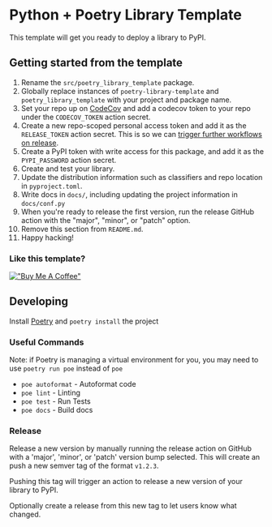 # Python + Poetry Library Template

This template will get you ready to deploy a library to PyPI.

## Getting started from the template
1. Rename the `src/poetry_library_template` package.
1. Globally replace instances of `poetry-library-template` and `poetry_library_template` with your project and package name.
1. Set your repo up on [CodeCov](https://app.codecov.io/) and add a codecov token to your repo under the `CODECOV_TOKEN` action secret.
1. Create a new repo-scoped personal access token and add it as the `RELEASE_TOKEN` action secret. This is so we can [trigger further workflows on release](https://github.community/t/action-does-not-trigger-another-on-push-tag-action/17148/8).
1. Create a PyPI token with write access for this package, and add it as the `PYPI_PASSWORD` action secret.
1. Create and test your library.
1. Update the distribution information such as classifiers and repo location in `pyproject.toml`.
1. Write docs in `docs/`, including updating the project information in `docs/conf.py`
1. When you're ready to release the first version, run the release GitHub action with the "major", "minor", or "patch" option.
1. Remove this section from `README.md`.
1. Happy hacking!

### Like this template?
[!["Buy Me A Coffee"](https://www.buymeacoffee.com/assets/img/custom_images/purple_img.png)](https://www.buymeacoffee.com/k2bd)


## Developing

Install [Poetry](https://python-poetry.org/) and `poetry install` the project

### Useful Commands

Note: if Poetry is managing a virtual environment for you, you may need to use `poetry run poe` instead of `poe`

- `poe autoformat` - Autoformat code
- `poe lint` - Linting
- `poe test` - Run Tests
- `poe docs` - Build docs

### Release

Release a new version by manually running the release action on GitHub with a 'major', 'minor', or 'patch' version bump selected.
This will create an push a new semver tag of the format `v1.2.3`.

Pushing this tag will trigger an action to release a new version of your library to PyPI.

Optionally create a release from this new tag to let users know what changed.
